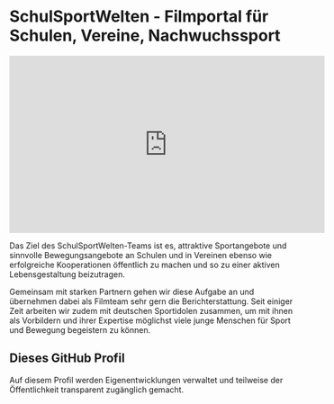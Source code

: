 # SchulSportWelten - Filmportal für Schulen, Vereine, Nachwuchssport

<iframe width="560" height="315" src="https://www.youtube.com/embed/9I9wZmWhjs8" title="YouTube video player" frameborder="0" allow="accelerometer; autoplay; clipboard-write; encrypted-media; gyroscope; picture-in-picture" allowfullscreen></iframe>

Das Ziel des SchulSportWelten-Teams ist es, attraktive Sportangebote und sinnvolle Bewegungsangebote an Schulen und in Vereinen ebenso wie erfolgreiche Kooperationen öffentlich zu machen und so zu einer aktiven Lebensgestaltung beizutragen. 

Gemeinsam mit starken Partnern gehen wir diese Aufgabe an und übernehmen dabei als Filmteam sehr gern die Berichterstattung. Seit einiger Zeit arbeiten wir zudem mit deutschen Sportidolen zusammen, um mit ihnen als Vorbildern und ihrer Expertise möglichst viele junge Menschen für Sport und Bewegung begeistern zu können. 

## Dieses GitHub Profil

Auf diesem Profil werden Eigenentwicklungen verwaltet und teilweise der Öffentlichkeit transparent zugänglich gemacht.
